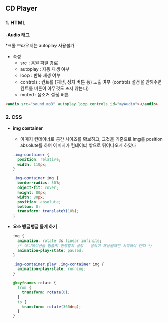 ## CD Player

### 1. HTML

-**Audio 태그**

\*크롬 브라우저는 autoplay 사용불가

- 속성
  - src : 음원 파일 경로
  - autoplay : 자동 재생 여부
  - loop : 반복 재생 여부
  - controls : 컨트롤 (재생, 정지 버튼 등) 노출 여부
    (controls 설정을 안해주면 컨트롤 버튼이 아무것도 뜨지 않는다)
  - muted : 음소거 설정 버튼

```html
<audio src="sound.mp3" autoplay loop controls id="myAudio"></audio>
```

### 2. CSS

- **img container**

  - 이미지 컨테이너로 공간 사이즈를 확보하고, 그것을 기준으로 img를 position absolute를 하여 이미지가 컨테이너 밖으로 튀어나오게 하였다

  ```css
  .img-container {
    position: relative;
    width: 110px;
  }

  .img-container img {
    border-radius: 50%;
    object-fit: cover;
    height: 80px;
    width: 80px;
    position: absolute;
    bottom: 0;
    transform: translateY(10%);
  }
  ```

- **요소 뱅글뱅글 돌게 하기**

  ```css
  img {
    animation: rotate 3s linear infinite;
    /* 애니메이션을 멈출지 진행할지 설정 - 음악이 재생될때만 시작해야 한다 */
    animation-play-state: paused;
  }

  .img-container.play .img-container img {
    animation-play-state: running;
  }

  @keyframes rotate {
    from {
      transform: rotate(0);
    }
    to {
      transform: rotate(360deg);
    }
  }
  ```
